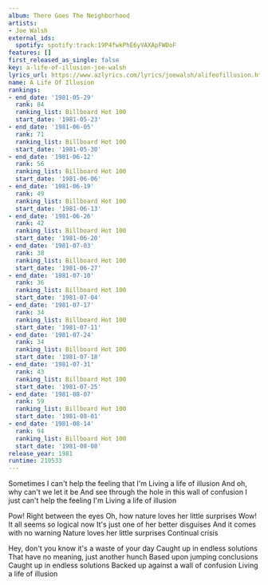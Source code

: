 ```yaml
---
album: There Goes The Neighborhood
artists:
- Joe Walsh
external_ids:
  spotify: spotify:track:19P4fwkPhE6yVAXApFWDoF
features: []
first_released_as_single: false
key: a-life-of-illusion-joe-walsh
lyrics_url: https://www.azlyrics.com/lyrics/joewalsh/alifeofillusion.html
name: A Life Of Illusion
rankings:
- end_date: '1981-05-29'
  rank: 84
  ranking_list: Billboard Hot 100
  start_date: '1981-05-23'
- end_date: '1981-06-05'
  rank: 71
  ranking_list: Billboard Hot 100
  start_date: '1981-05-30'
- end_date: '1981-06-12'
  rank: 56
  ranking_list: Billboard Hot 100
  start_date: '1981-06-06'
- end_date: '1981-06-19'
  rank: 49
  ranking_list: Billboard Hot 100
  start_date: '1981-06-13'
- end_date: '1981-06-26'
  rank: 42
  ranking_list: Billboard Hot 100
  start_date: '1981-06-20'
- end_date: '1981-07-03'
  rank: 38
  ranking_list: Billboard Hot 100
  start_date: '1981-06-27'
- end_date: '1981-07-10'
  rank: 36
  ranking_list: Billboard Hot 100
  start_date: '1981-07-04'
- end_date: '1981-07-17'
  rank: 34
  ranking_list: Billboard Hot 100
  start_date: '1981-07-11'
- end_date: '1981-07-24'
  rank: 34
  ranking_list: Billboard Hot 100
  start_date: '1981-07-18'
- end_date: '1981-07-31'
  rank: 43
  ranking_list: Billboard Hot 100
  start_date: '1981-07-25'
- end_date: '1981-08-07'
  rank: 59
  ranking_list: Billboard Hot 100
  start_date: '1981-08-01'
- end_date: '1981-08-14'
  rank: 94
  ranking_list: Billboard Hot 100
  start_date: '1981-08-08'
release_year: 1981
runtime: 210533
---
```

Sometimes I can't help the feeling that I'm
Living a life of illusion
And oh, why can't we let it be
And see through the hole in this wall of confusion
I just can't help the feeling I'm
Living a life of illusion

Pow! Right between the eyes
Oh, how nature loves her little surprises
Wow! It all seems so logical now
It's just one of her better disguises
And it comes with no warning
Nature loves her little surprises
Continual crisis

Hey, don't you know it's a waste of your day
Caught up in endless solutions
That have no meaning, just another hunch
Based upon jumping conclusions
Caught up in endless solutions
Backed up against a wall of confusion
Living a life of illusion

